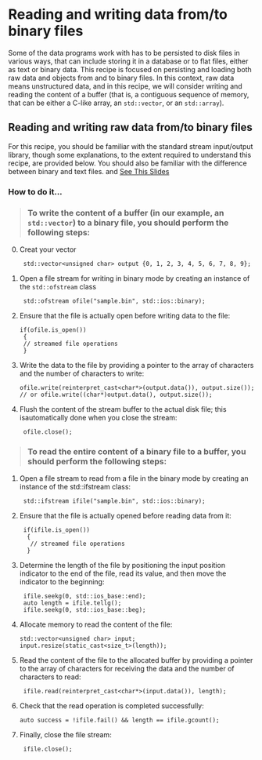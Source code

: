 # Reading and writing data from/to binary files
Some of the data programs work with has to be persisted to disk files in various ways, that can include storing it in a database or to flat files, either as text or binary data.
This recipe is focused on persisting and loading both raw data and objects from and to binary files. In this context, raw data means unstructured data, and in this recipe, we will consider writing and reading the content of a buffer (that is, a contiguous sequence of memory, that can be either a C-like array, an `std::vector`, or an `std::array`).

## Reading and writing **raw** data from/to binary files
For this recipe, you should be familiar with the standard stream input/output library, though some explanations, to the extent required to understand this recipe, are provided below. You should also be familiar with the difference between binary and text files.
and [See This Slides]()
### How to do it...
> ### To write the content of a buffer (in our example, an `std::vector`) to a binary file, you should perform the following steps:
0. Creat your vector 

        std::vector<unsigned char> output {0, 1, 2, 3, 4, 5, 6, 7, 8, 9};
1. Open a file stream for writing in binary mode by creating an instance of the `std::ofstream` class

        std::ofstream ofile("sample.bin", std::ios::binary);
2. Ensure that the file is actually open before writing data to the file:

       if(ofile.is_open())
        {
        // streamed file operations
        }
3. Write the data to the file by providing a pointer to the array of characters and the number of characters to write:

       ofile.write(reinterpret_cast<char*>(output.data()), output.size());
       // or ofile.write((char*)output.data(), output.size());
4. Flush the content of the stream buffer to the actual disk file; this isautomatically done when you close the stream:

        ofile.close();
> ### To read the entire content of a binary file to a buffer, you should perform the following steps:
1. Open a file stream to read from a file in the binary mode by creating an instance of the std::ifstream class:

        std::ifstream ifile("sample.bin", std::ios::binary);
2. Ensure that the file is actually opened before reading data from it:

        if(ifile.is_open())
         {
          // streamed file operations
         }
3. Determine the length of the file by positioning the input position indicator to the end of the file, read its value, and then move the indicator to the beginning:

        ifile.seekg(0, std::ios_base::end);
        auto length = ifile.tellg();
        ifile.seekg(0, std::ios_base::beg);
4. Allocate memory to read the content of the file: 
 
       std::vector<unsigned char> input;
       input.resize(static_cast<size_t>(length));
5. Read the content of the file to the allocated buffer by providing a pointer to the array of characters for receiving the data and the number of characters to read:

        ifile.read(reinterpret_cast<char*>(input.data()), length);
6. Check that the read operation is completed successfully:

       auto success = !ifile.fail() && length == ifile.gcount();
7. Finally, close the file stream:

        ifile.close();
